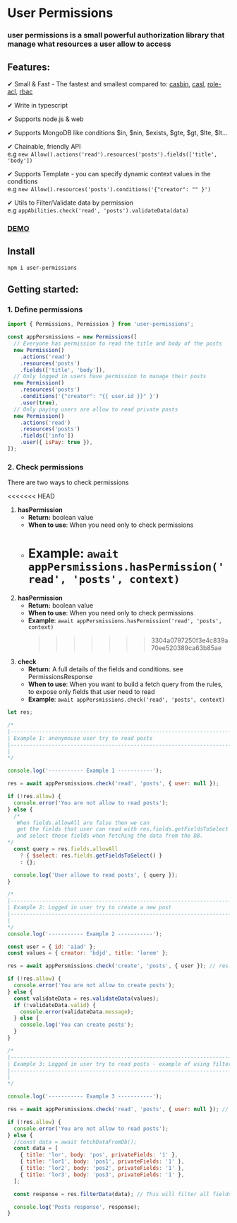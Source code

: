 # User Permissions

### user permissions is a small powerful authorization library that manage what resources a user allow to access

## Features:

✔ Small & Fast - The fastest and smallest compared to: [casbin](https://github.com/casbin/casbin), [casl](https://github.com/stalniy/casl), [role-acl](https://github.com/tensult/role-acl), [rbac](https://github.com/seeden/rbac)

✔ Write in typescript

✔ Supports node.js & web

✔ Supports MongoDB like conditions $in, $nin, $exists, $gte, $gt, $lte, \$lt...

✔ Chainable, friendly API  
e.g `new Allow().actions('read').resources('posts').fields(['title', 'body'])`

✔ Supports Template - you can specify dynamic context values in the conditions  
e.g `new Allow().resources('posts').conditions('{"creator": "" }')`

✔ Utils to Filter/Validate data by permission  
e.g `appAbilities.check('read', 'posts').validateData(data)`

### [DEMO](https://scrimba.com/c/cdVN9vCW)

## Install

`npm i user-permissions`

## Getting started:

### 1. Define permissions

```javascript
import { Permissions, Permission } from 'user-permissions';

const appPersmissions = new Permissions([
  // Everyone has permission to read the title and body of the posts
  new Permission()
    .actions('read')
    .resources('posts')
    .fields(['title', 'body']),
  // Only logged in users have permission to manage their posts
  new Permission()
    .resources('posts')
    .conditions('{"creator": "{{ user.id }}" }')
    .user(true),
  // Only paying users are allow to read private posts
  new Permission()
    .actions('read')
    .resources('posts')
    .fields(['info'])
    .user({ isPay: true }),
]);
```

### 2. Check permissions

There are two ways to check permissions

<<<<<<< HEAD

1. **hasPermission**
   - **Return:** boolean value
   - **When to use**: When you need only to check permissions
   - # **Example**: `await appPersmissions.hasPermission('read', 'posts', context)`
1. **hasPermission**
   - **Return:** boolean value
   - **When to use**: When you need only to check permissions
   - **Example**: `await appPersmissions.hasPermission('read', 'posts', context)`
     > > > > > > > 3304a0797250f3e4c839a70ee520389ca63b85ae
1. **check**
   - **Return:** A full details of the fields and conditions. see PermissionsResponse
   - **When to use**: When you want to build a fetch query from the rules, to expose only fields that user need to read
   - **Example**: `await appPersmissions.check('read', 'posts', context)`

```javascript
let res;

/*
|-----------------------------------------------------------------------------
| Example 1: anonymouse user try to read posts
|-----------------------------------------------------------------------------
|
*/

console.log('----------- Example 1 -----------');

res = await appPersmissions.check('read', 'posts', { user: null });

if (!res.allow) {
  console.error('You are not allow to read posts');
} else {
  /* 
   When fields.allowAll are false then we can
   get the fields that user can read with res.fields.getFieldsToSelect
   and select these fields when fetching the data from the DB.
*/
  const query = res.fields.allowAll
    ? { $select: res.fields.getFieldsToSelect() }
    : {};

  console.log('User allowe to read posts', { query });
}

/*
|-----------------------------------------------------------------------------
| Example 2: Logged in user try to create a new post
|-----------------------------------------------------------------------------
|
*/
console.log('----------- Example 2 -----------');

const user = { id: 'a1ad' };
const values = { creator: 'bdjd', title: 'lorem' };

res = await appPersmissions.check('create', 'posts', { user }); // res.allow = true

if (!res.allow) {
  console.error('You are not allow to create posts');
} else {
  const validateData = res.validateData(values);
  if (!validateData.valid) {
    console.error(validateData.message);
  } else {
    console.log('You can create posts');
  }
}

/*
|-----------------------------------------------------------------------------
| Example 3: Logged in user try to read posts - example of using filter data
|-----------------------------------------------------------------------------
|
*/

console.log('----------- Example 3 -----------');

res = await appPersmissions.check('read', 'posts', { user: null }); // res.allow = true

if (!res.allow) {
  console.error('You are not allow to read posts');
} else {
  //const data = await fetchDataFromDb();
  const data = [
    { title: 'lor', body: 'pos', privateFields: '1' },
    { title: 'lor1', body: 'pos1', privateFields: '1' },
    { title: 'lor2', body: 'pos2', privateFields: '1' },
    { title: 'lor3', body: 'pos3', privateFields: '1' },
  ];

  const response = res.filterData(data); // This will filter all fields except title and body

  console.log('Posts response', response);
}
```

###
